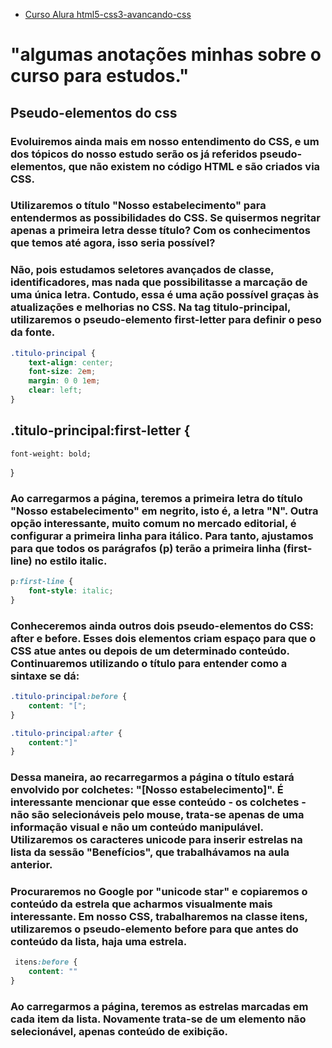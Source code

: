 - [Curso Alura html5-css3-avancando-css](https://cursos.alura.com.br/course/html5-css3-avancando-css)
# "algumas anotações minhas sobre o curso para estudos." 
## Pseudo-elementos do css 


### Evoluiremos ainda mais em nosso entendimento do CSS, e um dos tópicos do nosso estudo serão os já referidos pseudo-elementos, que não existem no código HTML e são criados via CSS.

### Utilizaremos o título "Nosso estabelecimento" para entendermos as possibilidades do CSS. Se quisermos negritar apenas a primeira letra desse título? Com os conhecimentos que temos até agora, isso seria possível?

### Não, pois estudamos seletores avançados de classe, identificadores, mas nada que possibilitasse a marcação de uma única letra. Contudo, essa é uma ação possível graças às atualizações e melhorias no CSS. Na tag titulo-principal, utilizaremos o pseudo-elemento first-letter para definir o peso da fonte.
```scss
.titulo-principal {
    text-align: center;
    font-size: 2em;
    margin: 0 0 1em;
    clear: left;
}
```

## .titulo-principal:first-letter {
    font-weight: bold;
}
### Ao carregarmos a página, teremos a primeira letra do título "Nosso estabelecimento" em negrito, isto é, a letra "N". Outra opção interessante, muito comum no mercado editorial, é configurar a primeira linha para itálico. Para tanto, ajustamos para que todos os parágrafos (p) terão a primeira linha (first-line) no estilo italic.
```scss
p:first-line {
    font-style: italic;
}
```
### Conheceremos ainda outros dois pseudo-elementos do CSS: after e before. Esses dois elementos criam espaço para que o CSS atue antes ou depois de um determinado conteúdo. Continuaremos utilizando o título para entender como a sintaxe se dá:

```scss 
.titulo-principal:before {
    content: "[";
}
```

```scss 
.titulo-principal:after {
    content:"]"
}
```
### Dessa maneira, ao recarregarmos a página o título estará envolvido por colchetes: "[Nosso estabelecimento]". É interessante mencionar que esse conteúdo - os colchetes - não são selecionáveis pelo mouse, trata-se apenas de uma informação visual e não um conteúdo manipulável. Utilizaremos os caracteres unicode para inserir estrelas na lista da sessão "Benefícios", que trabalhávamos na aula anterior.

### Procuraremos no Google por "unicode star" e copiaremos o conteúdo da estrela que acharmos visualmente mais interessante. Em nosso CSS, trabalharemos na classe itens, utilizaremos o pseudo-elemento before para que antes do conteúdo da lista, haja uma estrela.

```scss
 itens:before {
    content: ""
}
```
### Ao carregarmos a página, teremos as estrelas marcadas em cada item da lista. Novamente trata-se de um elemento não selecionável, apenas conteúdo de exibição.
